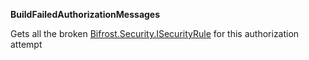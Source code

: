 **BuildFailedAuthorizationMessages**

Gets all the broken [Bifrost.Security.ISecurityRule](Bifrost.Security.ISecurityRule) for this authorization attempt

